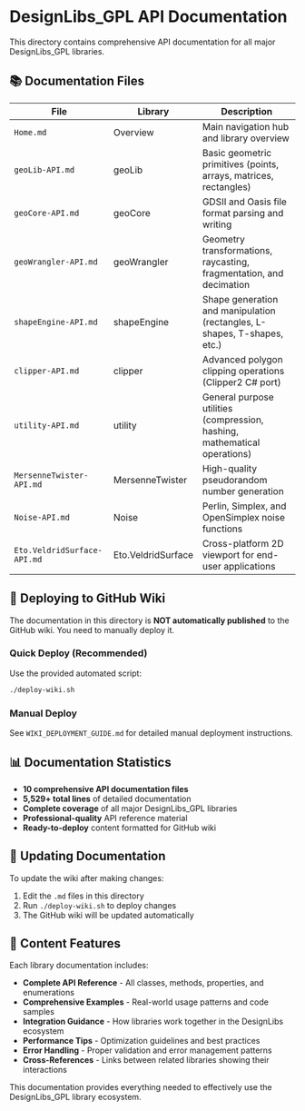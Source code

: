 # DesignLibs_GPL API Documentation

This directory contains comprehensive API documentation for all major DesignLibs_GPL libraries.

## 📚 Documentation Files

| File | Library | Description |
|------|---------|-------------|
| `Home.md` | Overview | Main navigation hub and library overview |
| `geoLib-API.md` | geoLib | Basic geometric primitives (points, arrays, matrices, rectangles) |
| `geoCore-API.md` | geoCore | GDSII and Oasis file format parsing and writing |
| `geoWrangler-API.md` | geoWrangler | Geometry transformations, raycasting, fragmentation, and decimation |
| `shapeEngine-API.md` | shapeEngine | Shape generation and manipulation (rectangles, L-shapes, T-shapes, etc.) |
| `clipper-API.md` | clipper | Advanced polygon clipping operations (Clipper2 C# port) |
| `utility-API.md` | utility | General purpose utilities (compression, hashing, mathematical operations) |
| `MersenneTwister-API.md` | MersenneTwister | High-quality pseudorandom number generation |
| `Noise-API.md` | Noise | Perlin, Simplex, and OpenSimplex noise functions |
| `Eto.VeldridSurface-API.md` | Eto.VeldridSurface | Cross-platform 2D viewport for end-user applications |

## 🚀 Deploying to GitHub Wiki

The documentation in this directory is **NOT automatically published** to the GitHub wiki. You need to manually deploy it.

### Quick Deploy (Recommended)
Use the provided automated script:
```bash
./deploy-wiki.sh
```

### Manual Deploy
See `WIKI_DEPLOYMENT_GUIDE.md` for detailed manual deployment instructions.

## 📊 Documentation Statistics

- **10 comprehensive API documentation files**
- **5,529+ total lines** of detailed documentation
- **Complete coverage** of all major DesignLibs_GPL libraries
- **Professional-quality** API reference material
- **Ready-to-deploy** content formatted for GitHub wiki

## 🔄 Updating Documentation

To update the wiki after making changes:
1. Edit the `.md` files in this directory
2. Run `./deploy-wiki.sh` to deploy changes
3. The GitHub wiki will be updated automatically

## 📖 Content Features

Each library documentation includes:
- **Complete API Reference** - All classes, methods, properties, and enumerations
- **Comprehensive Examples** - Real-world usage patterns and code samples  
- **Integration Guidance** - How libraries work together in the DesignLibs ecosystem
- **Performance Tips** - Optimization guidelines and best practices
- **Error Handling** - Proper validation and error management patterns
- **Cross-References** - Links between related libraries showing their interactions

This documentation provides everything needed to effectively use the DesignLibs_GPL library ecosystem.